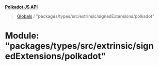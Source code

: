 **[Polkadot JS API](../README.md)**

> [Globals](../globals.md) / "packages/types/src/extrinsic/signedExtensions/polkadot"

# Module: "packages/types/src/extrinsic/signedExtensions/polkadot"
